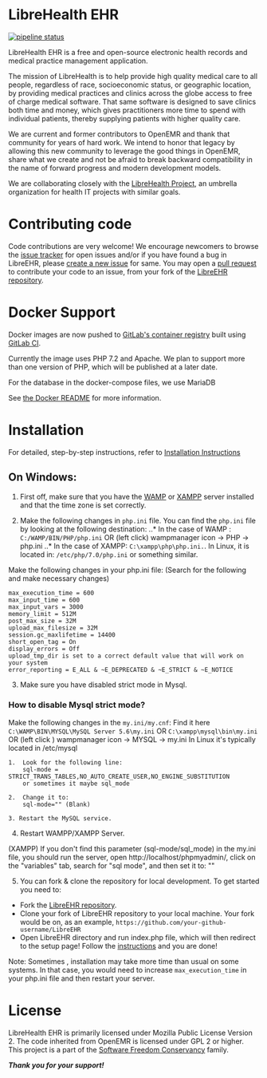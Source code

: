 # LibreHealth EHR

[![pipeline status](https://gitlab.com/librehealth/ehr/lh-ehr/badges/master/pipeline.svg)](https://gitlab.com/librehealth/ehr/lh-ehr/commits/master)

LibreHealth EHR is a free and open-source electronic health records and medical practice management application.

The mission of LibreHealth is to help provide high quality medical care to all people, regardless of race, socioeconomic status, or geographic location, by providing medical practices and clinics across the globe access to free of charge medical software. That same software is designed to save clinics both time and money, which gives practitioners more time to spend with individual patients, thereby supplying patients with higher quality care.

We are current and former contributors to OpenEMR and thank that community for years of hard work. We intend to honor that legacy by allowing this new community to leverage the good things in OpenEMR, share what we create and not be afraid to break backward compatibility in the name of forward progress and modern development models.

We are collaborating closely with the [LibreHealth Project](http://LibreHealth.io), an umbrella organization for health IT projects with similar goals.

# Contributing code

Code contributions are very welcome! We encourage newcomers to browse the [issue tracker](https://github.com/LibreHealthIO/LibreEHR/issues) for open issues and/or if you have found a bug in LibreEHR, please [create a new issue](https://github.com/LibreHealthIO/LibreEHR/issues/new) for same. You may open a [pull request](https://github.com/LibreHealthIO/LibreEHR/pulls) to contribute your code to an issue, from your fork of the [LibreEHR repository](https://github.com/LibreHealthIO/LibreEHR).

# Docker Support

Docker images are now pushed to [GitLab's container registry](https://gitlab.com/librehealth/ehr/lh-ehr/container_registry) built using [GitLab CI](https://gitlab.com/librehealth/ehr/lh-ehr/pipelines).

Currently the image uses PHP 7.2 and Apache. We plan to support more than one version of PHP, which will be published at a later date.

For the database in the docker-compose files, we use MariaDB

See [the Docker README](./docker/README.md) for more information.

# Installation

For detailed, step-by-step instructions, refer to [Installation Instructions](/INSTALL.md)

## On Windows:

1. First off, make sure that you have the [WAMP](http://www.wampserver.com/en/) or [XAMPP](https://www.apachefriends.org/index.html) server installed and that the time zone is set correctly.

2. Make the following changes in `php.ini` file. You can find the `php.ini` file by looking at the following destination:
..* In the case of WAMP :
`C:/WAMP/BIN/PHP/php.ini` OR (left click)  wampmanager icon -> PHP -> php.ini
..* In the case of XAMPP:
`C:\xampp\php\php.ini.`.
In Linux, it is located in:
`/etc/php/7.0/php.ini` or something similar.

Make the following changes in your php.ini file:
(Search for the following and make necessary changes)

```
max_execution_time = 600
max_input_time = 600
max_input_vars = 3000
memory_limit = 512M
post_max_size = 32M
upload_max_filesize = 32M
session.gc_maxlifetime = 14400
short_open_tag = On
display_errors = Off
upload_tmp_dir is set to a correct default value that will work on your system
error_reporting = E_ALL & ~E_DEPRECATED & ~E_STRICT & ~E_NOTICE
```

3. Make sure you have disabled strict mode in Mysql.

### How to disable Mysql strict mode?

Make the following changes in the `my.ini/my.cnf`:
Find it here `C:\WAMP\BIN\MYSQL\MySQL Server 5.6\my.ini` OR `C:\xampp\mysql\bin\my.ini`
OR (left click ) wampmanager icon -> MYSQL -> my.ini
In Linux it's typically located in /etc/mysql

    1.  Look for the following line:
        sql-mode = STRICT_TRANS_TABLES,NO_AUTO_CREATE_USER,NO_ENGINE_SUBSTITUTION
        or sometimes it maybe sql_mode

    2.  Change it to:
        sql-mode="" (Blank)

    3. Restart the MySQL service.


4. Restart WAMPP/XAMPP Server.

(XAMPP)
 If you don't find this parameter (sql-mode/sql_mode) in the my.ini file, you should run the server, open http://localhost/phpmyadmin/, click on the "variables" tab, search for "sql mode", and then set it to: ""

5. You can fork & clone the repository for local development. To get started you need to:
 - Fork the [LibreEHR repository](https://github.com/LibreHealthIO/LibreEHR).
 - Clone your fork of LibreEHR repository to your local machine. Your fork would be on, as an example, `https://github.com/your-github-username/LibreEHR`
 - Open LibreEHR directory and run index.php file, which will then redirect to the setup page! Follow the [instructions](/INSTALL.md/#windows-setup) and you are done!

Note: Sometimes , installation may take more time than usual on some systems. In that case, you would need to increase `max_execution_time` in your php.ini file and then restart your server.

# License

LibreHealth EHR is primarily licensed under Mozilla Public License Version 2. The code inherited from OpenEMR is licensed under GPL 2 or higher. This project is a part of the [Software Freedom Conservancy](http://sfconservancy.org) family.

***Thank you for your support!***

